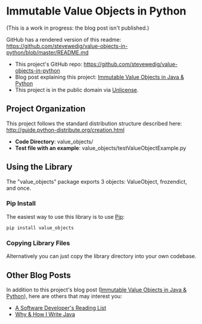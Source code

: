Immutable Value Objects in Python
=======================

(This is a work in progress: the blog post isn't published.)

GitHub has a rendered version of this readme: https://github.com/stevewedig/value-objects-in-python/blob/master/README.md

* This project's GitHub repo: https://github.com/stevewedig/value-objects-in-python
* Blog post explaining this project: [Immutable Value Objects in Java & Python](http://stevewedig.com)
* This project is in the public domain via [Unlicense](http://unlicense.org).

## Project Organization

This project follows the standard distribution structure described here: http://guide.python-distribute.org/creation.html

* **Code Directory**: value_objects/
* **Test file with an example**: value_objects/testValueObjectExample.py

## Using the Library

The "value_objects" package exports 3 objects: ValueObject, frozendict, and once.

### Pip Install

The easiest way to use this library is to use [Pip](http://en.wikipedia.org/wiki/Pip_(package_manager)):

    pip install value_objects

### Copying Library Files

Alternatively you can just copy the library directory into your own codebase.

## Other Blog Posts

In addition to this project's blog post ([Immutable Value Objects in Java & Python](http://stevewedig.com)), here are others that may interest you:

* [A Software Developer's Reading List](http://stevewedig.com/2014/02/03/software-developers-reading-list/)
* [Why & How I Write Java](http://stevewedig.com/2014/02/17/why-and-how-i-write-java/)

